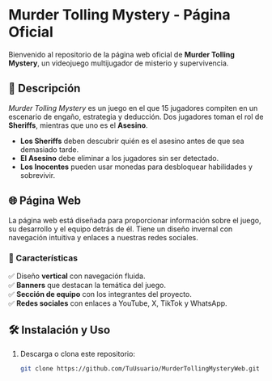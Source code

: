# Murder Tolling Mystery - Página Oficial  

Bienvenido al repositorio de la página web oficial de **Murder Tolling Mystery**, un videojuego multijugador de misterio y supervivencia.  

## 📌 Descripción  
*Murder Tolling Mystery* es un juego en el que 15 jugadores compiten en un escenario de engaño, estrategia y deducción. Dos jugadores toman el rol de **Sheriffs**, mientras que uno es el **Asesino**.  
- **Los Sheriffs** deben descubrir quién es el asesino antes de que sea demasiado tarde.  
- **El Asesino** debe eliminar a los jugadores sin ser detectado.  
- **Los Inocentes** pueden usar monedas para desbloquear habilidades y sobrevivir.  

## 🌐 Página Web  
La página web está diseñada para proporcionar información sobre el juego, su desarrollo y el equipo detrás de él. Tiene un diseño invernal con navegación intuitiva y enlaces a nuestras redes sociales.  

### 🚀 Características  
✅ Diseño **vertical** con navegación fluida.  
✅ **Banners** que destacan la temática del juego.  
✅ **Sección de equipo** con los integrantes del proyecto.  
✅ **Redes sociales** con enlaces a YouTube, X, TikTok y WhatsApp.  

## 🛠️ Instalación y Uso  
1. Descarga o clona este repositorio:  
   ```bash
   git clone https://github.com/TuUsuario/MurderTollingMysteryWeb.git
